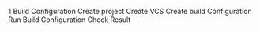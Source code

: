 

1 Build Configuration
 Create project
 Create VCS
 Create build Configuration
 Run Build Configuration
 Check Result


